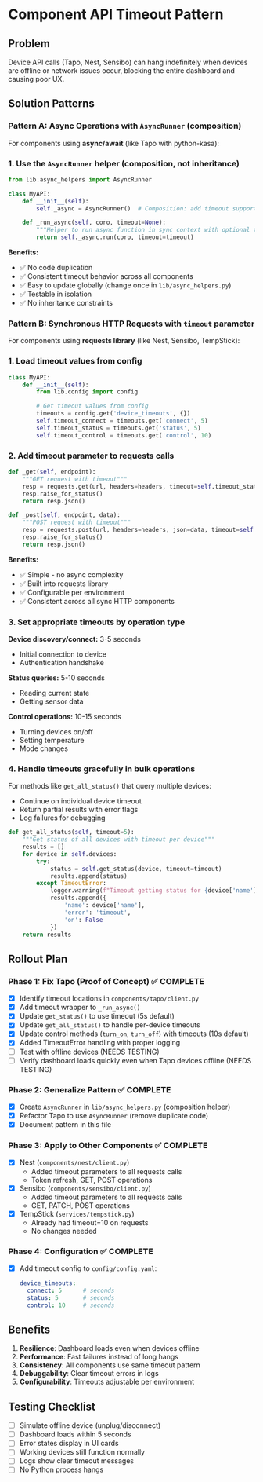# Component API Timeout Pattern

## Problem
Device API calls (Tapo, Nest, Sensibo) can hang indefinitely when devices are offline or network issues occur, blocking the entire dashboard and causing poor UX.

## Solution Patterns

### Pattern A: Async Operations with `AsyncRunner` (composition)

For components using **async/await** (like Tapo with python-kasa):

### 1. Use the `AsyncRunner` helper (composition, not inheritance)

```python
from lib.async_helpers import AsyncRunner

class MyAPI:
    def __init__(self):
        self._async = AsyncRunner()  # Composition: add timeout support

    def _run_async(self, coro, timeout=None):
        """Helper to run async function in sync context with optional timeout"""
        return self._async.run(coro, timeout=timeout)
```

**Benefits:**
- ✅ No code duplication
- ✅ Consistent timeout behavior across all components
- ✅ Easy to update globally (change once in `lib/async_helpers.py`)
- ✅ Testable in isolation
- ✅ No inheritance constraints

### Pattern B: Synchronous HTTP Requests with `timeout` parameter

For components using **requests library** (like Nest, Sensibo, TempStick):

### 1. Load timeout values from config

```python
class MyAPI:
    def __init__(self):
        from lib.config import config

        # Get timeout values from config
        timeouts = config.get('device_timeouts', {})
        self.timeout_connect = timeouts.get('connect', 5)
        self.timeout_status = timeouts.get('status', 5)
        self.timeout_control = timeouts.get('control', 10)
```

### 2. Add timeout parameter to requests calls

```python
def _get(self, endpoint):
    """GET request with timeout"""
    resp = requests.get(url, headers=headers, timeout=self.timeout_status)
    resp.raise_for_status()
    return resp.json()

def _post(self, endpoint, data):
    """POST request with timeout"""
    resp = requests.post(url, headers=headers, json=data, timeout=self.timeout_control)
    resp.raise_for_status()
    return resp.json()
```

**Benefits:**
- ✅ Simple - no async complexity
- ✅ Built into requests library
- ✅ Configurable per environment
- ✅ Consistent across all sync HTTP components

### 3. Set appropriate timeouts by operation type

**Device discovery/connect:** 3-5 seconds
- Initial connection to device
- Authentication handshake

**Status queries:** 5-10 seconds
- Reading current state
- Getting sensor data

**Control operations:** 10-15 seconds
- Turning devices on/off
- Setting temperature
- Mode changes

### 4. Handle timeouts gracefully in bulk operations

For methods like `get_all_status()` that query multiple devices:
- Continue on individual device timeout
- Return partial results with error flags
- Log failures for debugging

```python
def get_all_status(self, timeout=5):
    """Get status of all devices with timeout per device"""
    results = []
    for device in self.devices:
        try:
            status = self.get_status(device, timeout=timeout)
            results.append(status)
        except TimeoutError:
            logger.warning(f"Timeout getting status for {device['name']}")
            results.append({
                'name': device['name'],
                'error': 'timeout',
                'on': False
            })
    return results
```

## Rollout Plan

### Phase 1: Fix Tapo (Proof of Concept) ✅ COMPLETE
- [x] Identify timeout locations in `components/tapo/client.py`
- [x] Add timeout wrapper to `_run_async()`
- [x] Update `get_status()` to use timeout (5s default)
- [x] Update `get_all_status()` to handle per-device timeouts
- [x] Update control methods (`turn_on`, `turn_off`) with timeouts (10s default)
- [x] Added TimeoutError handling with proper logging
- [ ] Test with offline devices (NEEDS TESTING)
- [ ] Verify dashboard loads quickly even when Tapo devices offline (NEEDS TESTING)

### Phase 2: Generalize Pattern ✅ COMPLETE
- [x] Create `AsyncRunner` in `lib/async_helpers.py` (composition helper)
- [x] Refactor Tapo to use `AsyncRunner` (remove duplicate code)
- [x] Document pattern in this file

### Phase 3: Apply to Other Components ✅ COMPLETE
- [x] Nest (`components/nest/client.py`)
  - Added timeout parameters to all requests calls
  - Token refresh, GET, POST operations
- [x] Sensibo (`components/sensibo/client.py`)
  - Added timeout parameters to all requests calls
  - GET, PATCH, POST operations
- [x] TempStick (`services/tempstick.py`)
  - Already had timeout=10 on requests
  - No changes needed

### Phase 4: Configuration ✅ COMPLETE
- [x] Add timeout config to `config/config.yaml`:
  ```yaml
  device_timeouts:
    connect: 5      # seconds
    status: 5       # seconds
    control: 10     # seconds
  ```

## Benefits

1. **Resilience**: Dashboard loads even when devices offline
2. **Performance**: Fast failures instead of long hangs
3. **Consistency**: All components use same timeout pattern
4. **Debuggability**: Clear timeout errors in logs
5. **Configurability**: Timeouts adjustable per environment

## Testing Checklist

- [ ] Simulate offline device (unplug/disconnect)
- [ ] Dashboard loads within 5 seconds
- [ ] Error states display in UI cards
- [ ] Working devices still function normally
- [ ] Logs show clear timeout messages
- [ ] No Python process hangs
